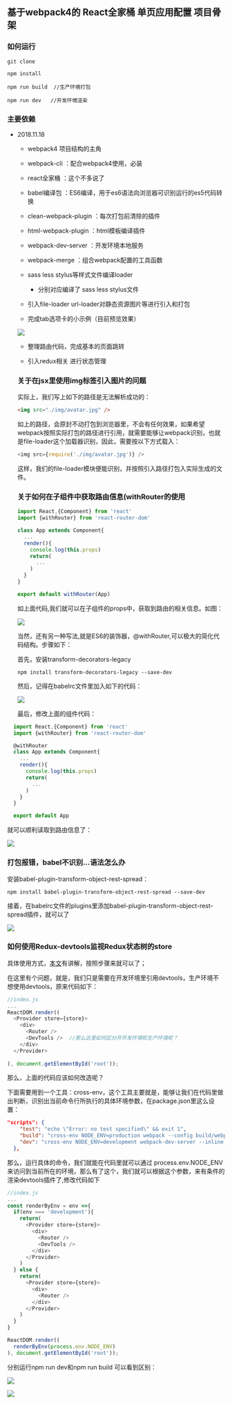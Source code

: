 ## 基于webpack4的 React全家桶 单页应用配置 项目骨架

### 如何运行

```
git clone

npm install

npm run build  //生产环境打包

npm run dev   //开发环境渲染
```

### 主要依赖
* 2018.11.18

  * webpack4 项目结构的主角
  * webpack-cli ：配合webpack4使用，必装
  * react全家桶 ：这个不多说了
  * babel编译包 ：ES6编译，用于es6语法向浏览器可识别运行的es5代码转换
  * clean-webpack-plugin ：每次打包前清除的插件
  * html-webpack-plugin ：html模板编译插件
  * webpack-dev-server ：开发环境本地服务
  * webpack-merge ：组合webpack配置的工具函数
  * sass less stylus等样式文件编译loader
    * 分别对应编译了 sass less stylus文件
  * 引入file-loader url-loader对静态资源图片等进行引入和打包
  

  * 完成tab选项卡的小示例（目前预览效果）   
  
  ![](https://github.com/bettermu/blog-picture-store/blob/master/react-webpack-demo/1.png?raw=true)

  * 整理路由代码，完成基本的页面跳转

  * 引入redux相关 进行状态管理


  ### 关于在jsx里使用img标签引入图片的问题  

  实际上，我们写上如下的路径是无法解析成功的：
  ```html
  <img src="./img/avatar.jpg" />
  ```
    如上的路径，会原封不动打包到浏览器里，不会有任何效果，如果希望webpack按照实际打包的路径进行引用，就需要能够让webpack识别，也就是file-loader这个加载器识别，因此，需要按以下方式载入：
  ```js
  <img src={require('./img/avatar.jpg')} />
  ```
  这样，我们的file-loader模块便能识别，并按照引入路径打包入实际生成的文件。

  ### 关于如何在子组件中获取路由信息(withRouter的使用

  ```js
  import React,{Component} from 'react'
  import {withRouter} from 'react-router-dom'

  class App extends Component{
    ...
    render(){
      console.log(this.props)
      return(
        ...
      )
    }
  }

  export default withRouter(App)
  ```

  如上面代码,我们就可以在子组件的props中，获取到路由的相关信息。如图：  

  ![](https://github.com/bettermu/blog-picture-store/blob/master/react-webpack-demo/2.png?raw=true)

  当然，还有另一种写法,就是ES6的装饰器，@withRouter,可以极大的简化代码结构。步骤如下：

  首先，安装transform-decorators-legacy

  ```
  npm install transform-decorators-legacy --save-dev
  ```

  然后，记得在babelrc文件里加入如下的代码：

  ![](https://github.com/bettermu/blog-picture-store/blob/master/react-webpack-demo/3.png?raw=true)

  最后，修改上面的组件代码：

```js
  import React,{Component} from 'react'
  import {withRouter} from 'react-router-dom'

  @withRouter
  class App extends Component{
    ...
    render(){
      console.log(this.props)
      return(
        ...
      )
    }
  }

  export default App
  ```

  就可以顺利读取到路由信息了：

  ![](https://github.com/bettermu/blog-picture-store/blob/master/react-webpack-demo/2.png?raw=true)


  ### 打包报错，babel不识别...语法怎么办

  安装babel-plugin-transform-object-rest-spread：

  ```
  npm install babel-plugin-transform-object-rest-spread --save-dev
  ```

  接着，在babelrc文件的plugins里添加babel-plugin-transform-object-rest-spread插件，就可以了

  ![](https://github.com/bettermu/blog-picture-store/blob/master/react-webpack-demo/4.png?raw=true)



  ### 如何使用Redux-devtools监视Redux状态树的store

  具体使用方式，[本文](https://www.jianshu.com/p/a2d4c1856560)有讲解，按照步骤来就可以了；


在这里有个问题，就是，我们只是需要在开发环境里引用devtools，生产环境不想使用devtools，原来代码如下：

```js
//index.js
...
ReactDOM.render((
  <Provider store={store}>
    <div>
      <Router />
      <DevTools />  //那么这里如何区分开开发环境和生产环境呢？
    </div>
  </Provider>
  
), document.getElementById('root'));
```
那么，上面的代码应该如何改造呢？

下面需要用到一个工具：cross-env，这个工具主要就是，能够让我们在代码里做出判断，识别出当前命令行所执行的具体环境参数，在package.json里这么设置：

```json
"scripts": {
    "test": "echo \"Error: no test specified\" && exit 1",
    "build": "cross-env NODE_ENV=production webpack --config build/webpack.prod.conf.js",
    "dev": "cross-env NODE_ENV=development webpack-dev-server --inline --progress --config build/webpack.dev.conf.js"
  },
```

那么，运行具体的命令，我们就能在代码里就可以通过 process.env.NODE_ENV 来访问到当前所在的环境，那么有了这个，我们就可以根据这个参数，来有条件的渲染devtools插件了,修改代码如下

```js
//index.js
...
const renderByEnv = env =>{
  if(env === 'development'){
    return(
      <Provider store={store}>
        <div>
          <Router />
          <DevTools />
        </div>
      </Provider>
    )
  } else {
    return(
      <Provider store={store}>
        <div>
          <Router />
        </div>
      </Provider>
    )
  }
}

ReactDOM.render((
  renderByEnv(process.env.NODE_ENV) 
), document.getElementById('root'));
```

分别运行npm run dev和npm run build 可以看到区别：

![](https://github.com/bettermu/blog-picture-store/blob/master/react-webpack-demo/5.png?raw=true)   

![](https://github.com/bettermu/blog-picture-store/blob/master/react-webpack-demo/6.png?raw=true)














  




